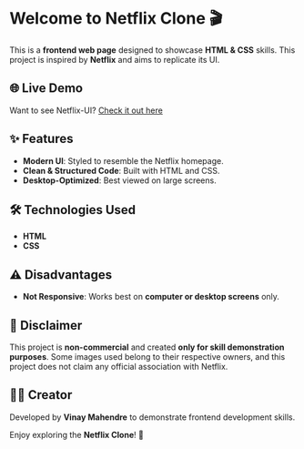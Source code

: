 # Welcome to Netflix Clone 🎬

This is a **frontend web page** designed to showcase **HTML & CSS** skills. This project is inspired by **Netflix** and aims to replicate its UI.


## 🌐 Live Demo
Want to see Netflix-UI? [Check it out here](https://vinaymahendre.github.io/Netflix/)


## ✨ Features

- **Modern UI**: Styled to resemble the Netflix homepage.
- **Clean & Structured Code**: Built with HTML and CSS.
- **Desktop-Optimized**: Best viewed on large screens.

## 🛠️ Technologies Used

- **HTML**
- **CSS**

## ⚠️ Disadvantages

- **Not Responsive**: Works best on **computer or desktop screens** only.

## 🚨 Disclaimer

This project is **non-commercial** and created **only for skill demonstration purposes**. Some images used belong to their respective owners, and this project does not claim any official association with Netflix.

## 👨‍💻 Creator

Developed by **Vinay Mahendre** to demonstrate frontend development skills.

Enjoy exploring the **Netflix Clone**! 🍿
